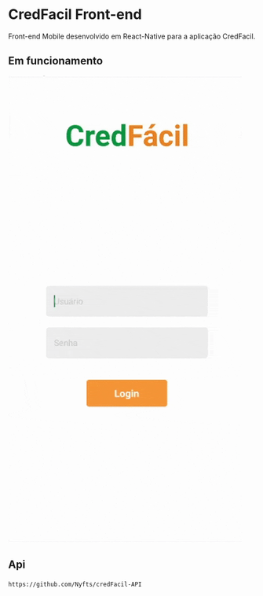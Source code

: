 # CredFacil Front-end

Front-end Mobile desenvolvido em React-Native para a aplicação CredFacil.

## Em funcionamento

![](sample.gif)

## Api
```https://github.com/Nyfts/credFacil-API```
